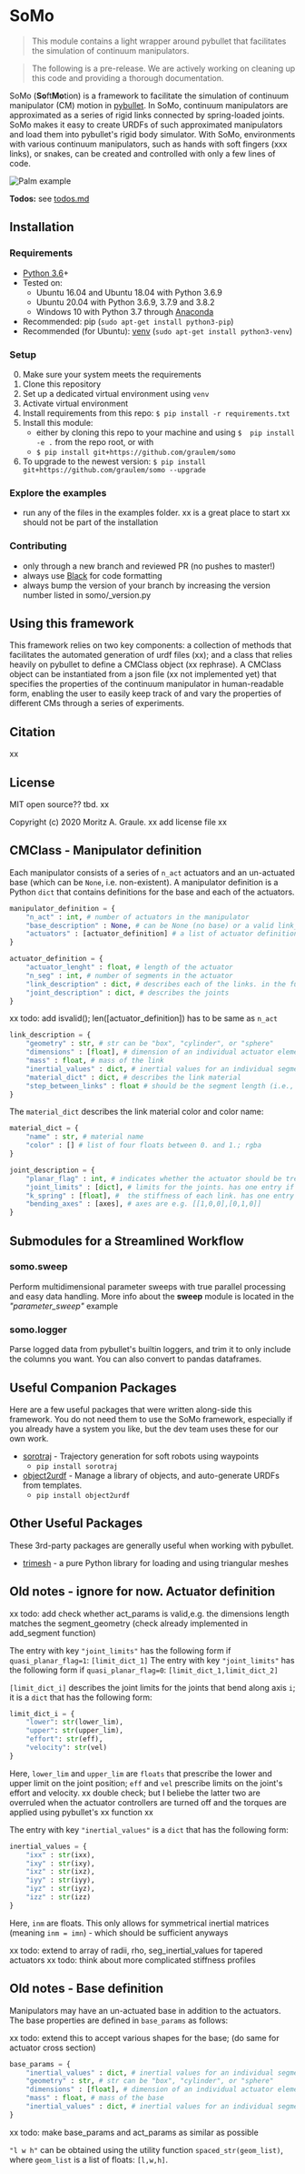 # SoMo
> This module contains a light wrapper around pybullet that facilitates the simulation of continuum manipulators.

> The following is a pre-release. We are actively working on cleaning up this code and providing a thorough documentation. 


SoMo (**So**ft**Mo**tion) is a framework to facilitate the simulation of continuum manipulator (CM) motion in 
[pybullet](https://github.com/bulletphysics/bullet3/tree/master/examples/pybullet). 
In SoMo, continuum manipulators are approximated as a series of rigid links connected by spring-loaded joints. 
SoMo makes it easy to create URDFs of such approximated manipulators and load them into pybullet's rigid body simulator. 
With SoMo, environments with various continuum manipulators, such as hands with soft fingers (xxx links), or snakes, 
can be created and controlled with only a few lines of code.


![Palm example](https://github.com/GrauleM/somo/blob/main/docs/img/importance_of_palms.png)

**Todos:** see [todos.md](todos.md)

## Installation
### Requirements
- [Python 3.6](https://www.python.org/downloads/release/python-360/)+
- Tested on:
	- Ubuntu 16.04 and Ubuntu 18.04 with Python 3.6.9
	- Ubuntu 20.04 with Python 3.6.9, 3.7.9 and 3.8.2
	- Windows 10 with Python 3.7 through [Anaconda](https://www.anaconda.com/products/individual#Downloads)
- Recommended: pip (`sudo apt-get install python3-pip`) 
- Recommended (for Ubuntu): [venv](https://docs.python.org/3/library/venv.html) (`sudo apt-get install python3-venv`)

### Setup
0. Make sure your system meets the requirements
1. Clone this repository
2. Set up a dedicated virtual environment using `venv`
3. Activate virtual environment 
4. Install requirements from this repo: `$ pip install -r requirements.txt`
5. Install this module:
    - either by cloning this repo to your machine and using `$  pip install -e .` from the repo root, or with
    - `$ pip install git+https://github.com/graulem/somo`
6. To upgrade to the newest version: `$ pip install git+https://github.com/graulem/somo --upgrade`


### Explore the examples
- run any of the files in the examples folder. xx is a great place to start xx should not be part of the installation

### Contributing
- only through a new branch and reviewed PR (no pushes to master!)
- always use [Black](https://pypi.org/project/black/) for code formatting
- always bump the version of your branch by increasing the version number listed in somo/_version.py



## Using this framework
This framework relies on two key components: a collection of methods that facilitates the automated generation of urdf 
files (xx); and a class that relies heavily on pybullet to define a CMClass object (xx rephrase). A CMClass object can 
be instantiated from  a json file (xx not implemented yet) that specifies the properties of the continuum manipulator 
in human-readable form, enabling the user to easily keep track of and vary the properties of different CMs through 
a series of experiments.

<!--
the continuum manipulator class, which relies heavily on pybullet, defines a CM object and provides an intuitive interface to 
-->



## Citation
xx 

## License

MIT open source?? tbd. xx

Copyright (c) 2020 Moritz A. Graule. xx add license file xx


## CMClass - Manipulator definition
Each manipulator consists of a series of `n_act` actuators and an un-actuated base (which can be `None`, i.e. non-existent). 
A manipulator definition is a Python `dict` that contains definitions for the base and each of the actuators.


```python
manipulator_definition = {
    "n_act" : int, # number of actuators in the manipulator
    "base_description" : None, # can be None (no base) or a valid link_description
    "actuators" : [actuator_definition] # a list of actuator definitions
}
```

```python
actuator_definition = {
    "actuator_lenght" : float, # length of the actuator
    "n_seg" : int, # number of segments in the actuator
    "link_description" : dict, # describes each of the links. in the future a generator to enable changing properties along the manip
    "joint_description" : dict, # describes the joints
}
```
xx todo: add isvalid(); len([actuator_definition]) has to be same as `n_act`


```python
link_description = {
    "geometry" : str, # str can be "box", "cylinder", or "sphere"
    "dimensions" : [float], # dimension of an individual actuator element.
    "mass" : float, # mass of the link 
    "inertial_values" : dict, # inertial values for an individual segment 
    "material_dict" : dict, # describes the link material
    "step_between_links" : float # should be the segment length (i.e., cylinder height) for cylindrical segments 
}
```
The `material_dict` describes the link material color and color name:

```python
material_dict = {
    "name" : str, # material name
    "color" : [] # list of four floats between 0. and 1.; rgba
}
```

```python
joint_description = {
    "planar_flag" : int, # indicates whether the actuator should be treated as quasiplanar (1) or not (0); meaning 1 vs. 2 deformable axes  
    "joint_limits" : [dict], # limits for the joints. has one entry if quasi-planar, 2 entries otherwise (one for each axis)
    "k_spring" : [float], #  the stiffness of each link. has one entry if quasi-planar, 2 entries otherwise (one for each axis)
    "bending_axes" : [axes], # axes are e.g. [[1,0,0],[0,1,0]]
}
```

## Submodules for a Streamlined Workflow
### somo.sweep
Perform multidimensional parameter sweeps with true parallel processing and easy data handling. More info about the **sweep** module is located in the _"parameter_sweep"_ example
	
### somo.logger
Parse logged data from pybullet's builtin loggers, and trim it to only include the columns you want. You can also convert to pandas dataframes.



## Useful Companion Packages

Here are a few useful packages that were written along-side this framework. You do not need them to use the SoMo framework, especially if you already have a system you like, but the dev team uses these for our own work.

-  [sorotraj](https://pypi.org/project/sorotraj/) - Trajectory generation for soft robots using waypoints
	- `pip install sorotraj`
-  [object2urdf](https://pypi.org/project/object2urdf/) - Manage a library of objects, and auto-generate URDFs from templates.
	- `pip install object2urdf`

## Other Useful Packages

These 3rd-party packages are generally useful when working with pybullet.

- [trimesh](https://trimsh.org/) - a pure Python library for loading and using triangular meshes







## Old notes - ignore for now. Actuator definition

xx todo: add check whether act_params is valid,e.g. the dimensions length matches the segment_geometry (check already implemented in add_segment function)

The entry with key `"joint_limits"` has the following form if `quasi_planar_flag=1`: `[limit_dict_1]`
The entry with key `"joint_limits"` has the following form if `quasi_planar_flag=0`: `[limit_dict_1,limit_dict_2]`

`[limit_dict_i]` describes the joint limits for the joints that bend along axis `i`; it is a `dict` that has the following form: 

```python
limit_dict_i = {
    "lower": str(lower_lim),
    "upper": str(upper_lim),
    "effort": str(eff),
    "velocity": str(vel)
}
```
Here, `lower_lim` and `upper_lim` are `floats` that prescribe the lower and upper limit on the joint position; `eff` and `vel` prescribe limits on the joint's effort and velocity. xx double check; but I beliebe the latter two are overruled when the actuator controllers are turned off and the torques are applied using pybullet's xx function xx

The entry with key `"inertial_values"` is a `dict` that has the following form: 

```python
inertial_values = {
    "ixx" : str(ixx),
    "ixy" : str(ixy),
    "ixz" : str(ixz),
    "iyy" : str(iyy),
    "iyz" : str(iyz),
    "izz" : str(izz)
}
```

Here, `inm` are floats. This only allows for symmetrical inertial matrices (meaning `inm = imn`) - which should be sufficient anyways

xx todo: extend to array of radii, rho, seg_inertial_values for tapered actuators
xx todo: think about more complicated stiffness profiles



## Old notes - Base definition
Manipulators may have an un-actuated base in addition to the actuators. The base properties are defined in `base_params` as follows:

xx todo: extend this to accept various shapes for the base; (do same for actuator cross section)

```python
base_params = {
    "inertial_values" : dict, # inertial values for an individual segment; same format as for actuator segments
    "geometry" : str, # str can be "box", "cylinder", or "sphere"
    "dimensions" : [float], # dimension of an individual actuator element.
    "mass" : float, # mass of the base 
    "inertial_values" : dict, # inertial values for an individual segment 
}
```

xx todo: make base_params and act_params as similar as possible

`"l w h"` can be obtained using the utility function `spaced_str(geom_list)`, where `geom_list` is a list of floats: `[l,w,h]`.

